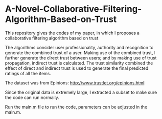 # A-Novel-Collaborative-Filtering-Algorithm-Based-on-Trust
This repository gives the codes of my paper, in which I proposes a collaborative filtering algorithm based on trust

The algorithms consider user professionality, authority and recognition to generate the combined trust of a user. Making use of the combined trust, I further generate the direct trust between users; and by making use of trust propagation, indirect trust is calculated. The trust similarity combined the effect of direct and indirect trust is used to generate the final predicted ratings of all the items.

The dataset was from Epinions:
http://www.trustlet.org/epinions.html

Since the original data is extremely large, I extracted a subset to make sure the code can run normally.

Run the main.m file to run the code, parameters can be adjusted in the main.m.
